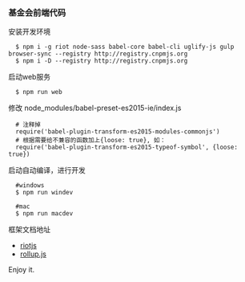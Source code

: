 ### 基金会前端代码

安装开发环境

```
  $ npm i -g riot node-sass babel-core babel-cli uglify-js gulp browser-sync --registry http://registry.cnpmjs.org
  $ npm i -D --registry http://registry.cnpmjs.org
```

启动web服务
```
  $ npm run web
```

修改 node_modules/babel-preset-es2015-ie/index.js
```
  # 注释掉
  require('babel-plugin-transform-es2015-modules-commonjs')
  # 根据需要给不兼容的函数加上{loose: true}, 如：
  require('babel-plugin-transform-es2015-typeof-symbol', {loose: true})
```

启动自动编译，进行开发
```
  #windows
  $ npm run windev

  #mac
  $ npm run macdev
```

框架文档地址
* [riotjs](http://riotjs.com/)
* [rollup.js](http://rollupjs.org/)

Enjoy it.
